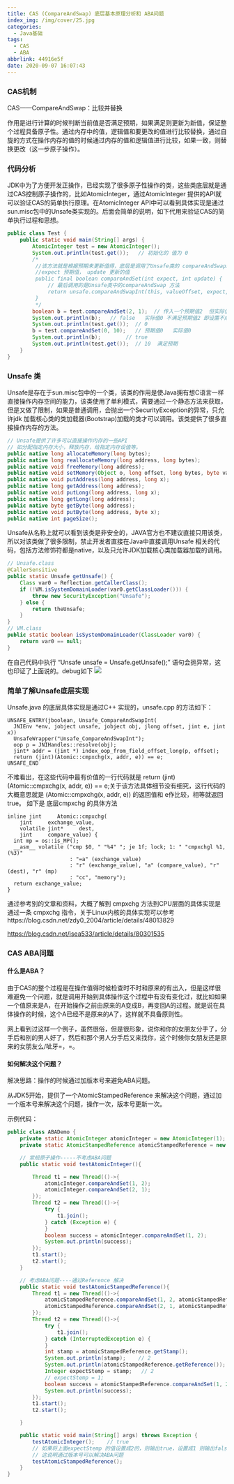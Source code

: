 ```yaml
---
title: CAS (CompareAndSwap) 底层基本原理分析和 ABA问题
index_img: /img/cover/25.jpg
categories:
  - Java基础
tags:
  - CAS
  - ABA
abbrlink: 44916e5f
date: 2020-09-07 16:07:43
---
```


### CAS机制
CAS——CompareAndSwap：比较并替换

作用是进行计算的时候判断当前值是否满足预期，如果满足则更新为新值，保证整个过程具备原子性。通过内存中的值，逻辑值和要更改的值进行比较替换，通过自旋的方式在操作内存的值的时候通过内存的值和逻辑值进行比较，如果一致，则替换更改（这一步原子操作）。

### 代码分析
JDK中为了方便开发正操作，已经实现了很多原子性操作的类，这些类底层就是通过CAS控制原子操作的，比如AtomicInteger，通过AtomicInteger 提供的API就可以验证CAS的简单执行原理。在AtomicInteger API中可以看到具体实现是通过sun.misc包中的Unsafe类实现的。后面会简单的说明，如下代用来验证CAS的简单执行过程和思想。
```java
public class Test {
    public static void main(String[] args) {
        AtomicInteger test = new AtomicInteger();
        System.out.println(test.get());   // 初始化的 值为 0 
        /*
         //该方法就是根据预期来更新值得，底层是调用了Unsafe类的 compareAndSwapInt
         //expect 预期值， update 更新的值
         public final boolean compareAndSet(int expect, int update) {
         	 // 最后调用的是Unsafe类中的compareAndSwap 方法
		     return unsafe.compareAndSwapInt(this, valueOffset, expect, update);
		 }
         */
        boolean b = test.compareAndSet(2, 1);  // 传入一个预期值2  但实际值是0
        System.out.println(b);   // false   实际值0 不满足预期值2 即设置不成功
        System.out.println(test.get());  // 0  
        b = test.compareAndSet(0, 10);   // 预期值0   实际值0 
        System.out.println(b);        // true
        System.out.println(test.get());  // 10  满足预期
    }
}
```
### Unsafe 类
Unsafe是存在于sun.misc包中的一个类，该类的作用是使Java拥有想C语言一样直接操作内存空间的能力，该类使用了单利模式，需要通过一个静态方法来获取，但是又做了限制，如果是普通调用，会抛出一个SecurityException的异常，只允许jdk 加载核心类的类加载器(Bootstrap)加载的类才可以调用。该类提供了很多直接操作内存的方法。

```java
// Unsafe提供了许多可以直接操作内存的一些API
// 如分配指定内存大小，释放内存，给指定内存设值等。
public native long allocateMemory(long bytes);
public native long reallocateMemory(long address, long bytes);
public native void freeMemory(long address);
public native void setMemory(Object o, long offset, long bytes, byte value);
public native void putAddress(long address, long x);
public native long getAddress(long address);
public native void putLong(long address, long x);
public native long getLong(long address);
public native byte getByte(long address);
public native void putByte(long address, byte x);
public native int pageSize();
```
Unsafe从名称上就可以看到该类是非安全的，JAVA官方也不建议直接只用该类，所以对该类做了很多限制，禁止开发者直接在Java中直接调用Unsafe 相关的代码，包括方法修饰符都是native，以及只允许JDK加载核心类加载器加载的调用。
```java
// Unsafe.class
@CallerSensitive
public static Unsafe getUnsafe() {
    Class var0 = Reflection.getCallerClass();
    if (!VM.isSystemDomainLoader(var0.getClassLoader())) {
        throw new SecurityException("Unsafe");
    } else {
        return theUnsafe;
    }
}
// VM.class
public static boolean isSystemDomainLoader(ClassLoader var0) {
    return var0 == null;
}
```
在自己代码中执行 “Unsafe unsafe = Unsafe.getUnsafe();” 语句会抛异常，这也印证了上面说的。debug如下
![](1.png)
### 简单了解Unsafe底层实现
Unsafe.java 的底层具体实现是通过C++ 实现的，unsafe.cpp 的方法如下：
```text
UNSAFE_ENTRY(jboolean, Unsafe_CompareAndSwapInt(
  JNIEnv *env, jobject unsafe, jobject obj, jlong offset, jint e, jint x))
  UnsafeWrapper("Unsafe_CompareAndSwapInt");
  oop p = JNIHandles::resolve(obj);
  jint* addr = (jint *) index_oop_from_field_offset_long(p, offset);
  return (jint)(Atomic::cmpxchg(x, addr, e)) == e;
UNSAFE_END
```
不难看出，在这些代码中最有价值的一行代码就是 return (jint)(Atomic::cmpxchg(x, addr, e)) == e;关于该方法具体细节没有细究，这行代码的大概意思就是 (Atomic::cmpxchg(x, addr, e)) 的返回值和 e作比较，相等就返回true。
如下是 底层cmpxchg 的具体方法
```text
inline jint     Atomic::cmpxchg(
    jint     exchange_value, 
    volatile jint*     dest, 
    jint     compare_value) {
  int mp = os::is_MP();
  __asm__ volatile ("cmp $0, " "%4" "; je 1f; lock; 1: " "cmpxchgl %1,(%3)"
                    : "=a" (exchange_value)
                    : "r" (exchange_value), "a" (compare_value), "r" (dest), "r" (mp)
                    : "cc", "memory");
  return exchange_value;
}
```
通过参考别的文章和资料，大概了解到 cmpxchg 方法到CPU层面的具体实现是通过一条 cmpxchg 指令，关于Linux内核的具体实现可以参考https://blog.csdn.net/zdy0_2004/article/details/48013829

https://blog.csdn.net/isea533/article/details/80301535
### CAS ABA问题
#### 什么是ABA？
由于CAS的整个过程是在操作值得时候检查时不时和原来的有出入，但是这样很难避免一个问题，就是调用开始到具体操作这个过程中有没有变化过，就比如如果一个值原来是A，在开始操作之前由原来的A变成B，再变回A的过程。就是说在具体操作的时候，这个A已经不是原来的A了，这样就不具备原则性。

网上看到过这样一个例子，虽然很俗，但是很形象，说你和你的女朋友分手了，分手后和别的男人好了，然后和那个男人分手后又来找你，这个时候你女朋友还是原来的女朋友么/呲牙=，=。
#### 如何解决这个问题？
解决思路：操作的时候通过加版本号来避免ABA问题。

从JDK5开始，提供了一个AtomicStampedReference 来解决这个问题，通过加一个版本号来解决这个问题，操作一次，版本号更新一次。

示例代码：
```java
public class ABADemo {
    private static AtomicInteger atomicInteger = new AtomicInteger(1);
    private static AtomicStampedReference atomicStampedReference = new AtomicStampedReference(1, 0);

    // 常规原子操作-----不考虑ABA问题
    public static void testAtomicInteger(){

        Thread t1 = new Thread(()->{
            atomicInteger.compareAndSet(1, 2);
            atomicInteger.compareAndSet(2, 1);
        });
        Thread t2 = new Thread(()->{
            try {
                t1.join();
            } catch (Exception e) {
            }
            boolean success = atomicInteger.compareAndSet(1, 2);
            System.out.println(success);
        });
        t1.start();
        t2.start();
    }

    // 考虑ABA问题----通过Reference 解决
    public static void testAtomicStampedReference(){
        Thread t1 = new Thread(()->{
            atomicStampedReference.compareAndSet(1, 2, atomicStampedReference.getStamp(), atomicStampedReference.getStamp() + 1);
            atomicStampedReference.compareAndSet(2, 1, atomicStampedReference.getStamp(), atomicStampedReference.getStamp() + 1);
        });
        Thread t2 = new Thread(()->{
            try {
                t1.join();
            } catch (InterruptedException e) {
            }
            int stamp = atomicStampedReference.getStamp();
            System.out.println(stamp);    // 2
            System.out.println(atomicStampedReference.getReference());  //1
            Integer expectStemp = stamp;   // 2
            // expectStemp = 1;
            boolean success = atomicStampedReference.compareAndSet(1, 2, expectStemp, stamp+1 );
            System.out.println(success);
        });
        t1.start();
        t2.start();

    }

    public static void main(String[] args) throws Exception {
        testAtomicInteger();    // true
        // 如果将上面expectStemp 的值设置成2的，则输出true，设置成1 则输出false
        // 这说明通过版本号可以解决ABA问题
        testAtomicStampedReference();
    }
}
```